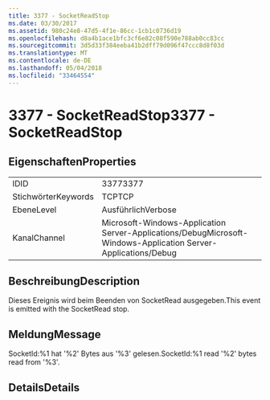 ```yaml
---
title: 3377 - SocketReadStop
ms.date: 03/30/2017
ms.assetid: 980c24e8-47d5-4f1e-86cc-1cb1c0736d19
ms.openlocfilehash: d8a4b1ace1bfc3cf6e82c08f590e788ab0cc83cc
ms.sourcegitcommit: 3d5d33f384eeba41b2dff79d096f47ccc8d8f03d
ms.translationtype: MT
ms.contentlocale: de-DE
ms.lasthandoff: 05/04/2018
ms.locfileid: "33464554"
---
```

# <a name="3377---socketreadstop"></a><span data-ttu-id="f8301-102">3377 - SocketReadStop</span><span class="sxs-lookup"><span data-stu-id="f8301-102">3377 - SocketReadStop</span></span>
## <a name="properties"></a><span data-ttu-id="f8301-103">Eigenschaften</span><span class="sxs-lookup"><span data-stu-id="f8301-103">Properties</span></span>  
  
|||  
|-|-|  
|<span data-ttu-id="f8301-104">ID</span><span class="sxs-lookup"><span data-stu-id="f8301-104">ID</span></span>|<span data-ttu-id="f8301-105">3377</span><span class="sxs-lookup"><span data-stu-id="f8301-105">3377</span></span>|  
|<span data-ttu-id="f8301-106">Stichwörter</span><span class="sxs-lookup"><span data-stu-id="f8301-106">Keywords</span></span>|<span data-ttu-id="f8301-107">TCP</span><span class="sxs-lookup"><span data-stu-id="f8301-107">TCP</span></span>|  
|<span data-ttu-id="f8301-108">Ebene</span><span class="sxs-lookup"><span data-stu-id="f8301-108">Level</span></span>|<span data-ttu-id="f8301-109">Ausführlich</span><span class="sxs-lookup"><span data-stu-id="f8301-109">Verbose</span></span>|  
|<span data-ttu-id="f8301-110">Kanal</span><span class="sxs-lookup"><span data-stu-id="f8301-110">Channel</span></span>|<span data-ttu-id="f8301-111">Microsoft-Windows-Application Server-Applications/Debug</span><span class="sxs-lookup"><span data-stu-id="f8301-111">Microsoft-Windows-Application Server-Applications/Debug</span></span>|  
  
## <a name="description"></a><span data-ttu-id="f8301-112">Beschreibung</span><span class="sxs-lookup"><span data-stu-id="f8301-112">Description</span></span>  
 <span data-ttu-id="f8301-113">Dieses Ereignis wird beim Beenden von SocketRead ausgegeben.</span><span class="sxs-lookup"><span data-stu-id="f8301-113">This event is emitted with the SocketRead stop.</span></span>  
  
## <a name="message"></a><span data-ttu-id="f8301-114">Meldung</span><span class="sxs-lookup"><span data-stu-id="f8301-114">Message</span></span>  
 <span data-ttu-id="f8301-115">SocketId:%1 hat '%2' Bytes aus '%3' gelesen.</span><span class="sxs-lookup"><span data-stu-id="f8301-115">SocketId:%1 read '%2' bytes read from '%3'.</span></span>  
  
## <a name="details"></a><span data-ttu-id="f8301-116">Details</span><span class="sxs-lookup"><span data-stu-id="f8301-116">Details</span></span>
